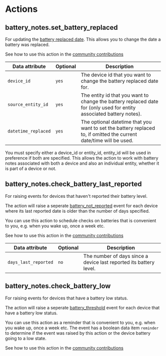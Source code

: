 # Actions

## battery_notes.set_battery_replaced

For updating the [battery replaced date](./entities.md#battery-replaced). This allows you to change the date a battery was replaced.

See how to use this action in the [community contributions](./community.md)

| Data attribute           | Optional | Description                                                                                                           |
| ------------------------ | -------- | --------------------------------------------------------------------------------------------------------------------- |
| `device_id`      | `yes`    | The device id that you want to change the battery replaced date for. |
| `source_entity_id`      | `yes`    | The entity id that you want to change the battery replaced date for (only used for entity associated battery notes). |
| `datetime_replaced` | `yes`    | The optional datetime that you want to set the battery replaced to, if omitted the current date/time will be used. |

You must specify either a device_id or entity_id, entity_id will be used in preference if both are specified.  This allows the action to work with battery notes associated with both a device and also an individual entity, whether it is part of a device or not.

## battery_notes.check_battery_last_reported

For raising events for devices that haven't reported their battery level.  

The action will raise a seperate [battery_not_reported](./events.md/#battery_not_reported) event for each device where its last reported date is older than the number of days specified.  

You can use this action to schedule checks on batteries that is convenient to you, e.g. when you wake up, once a week etc.  

See how to use this action in the [community contributions](./community.md)

| Data attribute           | Optional | Description                                                                                                           |
| ------------------------ | -------- | --------------------------------------------------------------------------------------------------------------------- |
| `days_last_reported`      | `no`    |  The number of days since a device last reported its battery level. |

## battery_notes.check_battery_low

For raising events for devices that have a battery low status.  

The action will raise a seperate [battery_threshold](./events.md/#battery_threshold) event for each device that have a battery low status.  

You can use this action as a reminder that is convenient to you, e.g. when you wake up, once a week etc.  The event has a boolean data item `reminder` to determine if the event was raised by this action or the device battery going to a low state.

See how to use this action in the [community contributions](./community.md)
